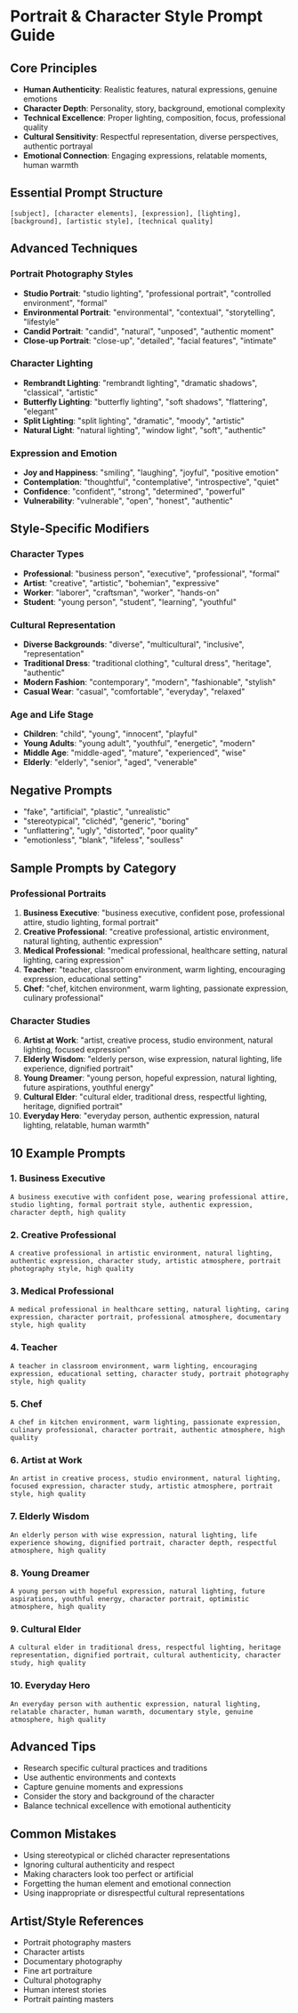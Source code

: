 # Portrait & Character Style Prompt Guide

## Core Principles

- **Human Authenticity**: Realistic features, natural expressions, genuine emotions
- **Character Depth**: Personality, story, background, emotional complexity
- **Technical Excellence**: Proper lighting, composition, focus, professional quality
- **Cultural Sensitivity**: Respectful representation, diverse perspectives, authentic portrayal
- **Emotional Connection**: Engaging expressions, relatable moments, human warmth

## Essential Prompt Structure

```
[subject], [character elements], [expression], [lighting], [background], [artistic style], [technical quality]
```

## Advanced Techniques

### Portrait Photography Styles

- **Studio Portrait**: "studio lighting", "professional portrait", "controlled environment", "formal"
- **Environmental Portrait**: "environmental", "contextual", "storytelling", "lifestyle"
- **Candid Portrait**: "candid", "natural", "unposed", "authentic moment"
- **Close-up Portrait**: "close-up", "detailed", "facial features", "intimate"

### Character Lighting

- **Rembrandt Lighting**: "rembrandt lighting", "dramatic shadows", "classical", "artistic"
- **Butterfly Lighting**: "butterfly lighting", "soft shadows", "flattering", "elegant"
- **Split Lighting**: "split lighting", "dramatic", "moody", "artistic"
- **Natural Light**: "natural lighting", "window light", "soft", "authentic"

### Expression and Emotion

- **Joy and Happiness**: "smiling", "laughing", "joyful", "positive emotion"
- **Contemplation**: "thoughtful", "contemplative", "introspective", "quiet"
- **Confidence**: "confident", "strong", "determined", "powerful"
- **Vulnerability**: "vulnerable", "open", "honest", "authentic"

## Style-Specific Modifiers

### Character Types

- **Professional**: "business person", "executive", "professional", "formal"
- **Artist**: "creative", "artistic", "bohemian", "expressive"
- **Worker**: "laborer", "craftsman", "worker", "hands-on"
- **Student**: "young person", "student", "learning", "youthful"

### Cultural Representation

- **Diverse Backgrounds**: "diverse", "multicultural", "inclusive", "representation"
- **Traditional Dress**: "traditional clothing", "cultural dress", "heritage", "authentic"
- **Modern Fashion**: "contemporary", "modern", "fashionable", "stylish"
- **Casual Wear**: "casual", "comfortable", "everyday", "relaxed"

### Age and Life Stage

- **Children**: "child", "young", "innocent", "playful"
- **Young Adults**: "young adult", "youthful", "energetic", "modern"
- **Middle Age**: "middle-aged", "mature", "experienced", "wise"
- **Elderly**: "elderly", "senior", "aged", "venerable"

## Negative Prompts

- "fake", "artificial", "plastic", "unrealistic"
- "stereotypical", "clichéd", "generic", "boring"
- "unflattering", "ugly", "distorted", "poor quality"
- "emotionless", "blank", "lifeless", "soulless"

## Sample Prompts by Category

### Professional Portraits

1. **Business Executive**: "business executive, confident pose, professional attire, studio lighting, formal portrait"
2. **Creative Professional**: "creative professional, artistic environment, natural lighting, authentic expression"
3. **Medical Professional**: "medical professional, healthcare setting, natural lighting, caring expression"
4. **Teacher**: "teacher, classroom environment, warm lighting, encouraging expression, educational setting"
5. **Chef**: "chef, kitchen environment, warm lighting, passionate expression, culinary professional"

### Character Studies

6. **Artist at Work**: "artist, creative process, studio environment, natural lighting, focused expression"
7. **Elderly Wisdom**: "elderly person, wise expression, natural lighting, life experience, dignified portrait"
8. **Young Dreamer**: "young person, hopeful expression, natural lighting, future aspirations, youthful energy"
9. **Cultural Elder**: "cultural elder, traditional dress, respectful lighting, heritage, dignified portrait"
10. **Everyday Hero**: "everyday person, authentic expression, natural lighting, relatable, human warmth"

## 10 Example Prompts

### 1. Business Executive

```
A business executive with confident pose, wearing professional attire, studio lighting, formal portrait style, authentic expression, character depth, high quality
```

### 2. Creative Professional

```
A creative professional in artistic environment, natural lighting, authentic expression, character study, artistic atmosphere, portrait photography style, high quality
```

### 3. Medical Professional

```
A medical professional in healthcare setting, natural lighting, caring expression, character portrait, professional atmosphere, documentary style, high quality
```

### 4. Teacher

```
A teacher in classroom environment, warm lighting, encouraging expression, educational setting, character study, portrait photography style, high quality
```

### 5. Chef

```
A chef in kitchen environment, warm lighting, passionate expression, culinary professional, character portrait, authentic atmosphere, high quality
```

### 6. Artist at Work

```
An artist in creative process, studio environment, natural lighting, focused expression, character study, artistic atmosphere, portrait style, high quality
```

### 7. Elderly Wisdom

```
An elderly person with wise expression, natural lighting, life experience showing, dignified portrait, character depth, respectful atmosphere, high quality
```

### 8. Young Dreamer

```
A young person with hopeful expression, natural lighting, future aspirations, youthful energy, character portrait, optimistic atmosphere, high quality
```

### 9. Cultural Elder

```
A cultural elder in traditional dress, respectful lighting, heritage representation, dignified portrait, cultural authenticity, character study, high quality
```

### 10. Everyday Hero

```
An everyday person with authentic expression, natural lighting, relatable character, human warmth, documentary style, genuine atmosphere, high quality
```

## Advanced Tips

- Research specific cultural practices and traditions
- Use authentic environments and contexts
- Capture genuine moments and expressions
- Consider the story and background of the character
- Balance technical excellence with emotional authenticity

## Common Mistakes

- Using stereotypical or clichéd character representations
- Ignoring cultural authenticity and respect
- Making characters look too perfect or artificial
- Forgetting the human element and emotional connection
- Using inappropriate or disrespectful cultural representations

## Artist/Style References

- Portrait photography masters
- Character artists
- Documentary photography
- Fine art portraiture
- Cultural photography
- Human interest stories
- Portrait painting masters
